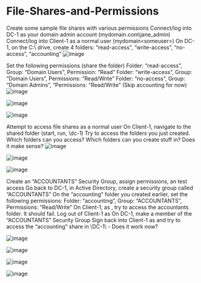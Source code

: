 # File-Shares-and-Permissions

Create some sample file shares with various permissions
Connect/log into DC-1 as your domain admin account (mydomain.com\jane_admin)
Connect/log into Client-1 as a normal user (mydomain\<someuser>)
On DC-1, on the C:\ drive, create 4 folders: “read-access”, “write-access”, “no-access”, “accounting”
![image](https://github.com/user-attachments/assets/806388df-f770-43f4-95d1-dd290b8dd7df)

Set the following permissions (share the folder)
Folder: “read-access”, Group: “Domain Users”, Permission: “Read”
Folder: “write-access”,  Group: “Domain Users”, Permissions: “Read/Write”
Folder: “no-access”, Group: “Domain Admins”, “Permissions: “Read/Write”
(Skip accounting for now)
![image](https://github.com/user-attachments/assets/b9f4d3b0-033d-4a12-90cf-15f3e1164dc0)

![image](https://github.com/user-attachments/assets/e0cf63a1-47a6-47c2-bfc7-b82a6a292e10)

![image](https://github.com/user-attachments/assets/ee2cfe24-12b7-4d27-bb83-31f61ab8ae68)



Attempt to access file shares as a normal user
On Client-1, navigate to the shared folder (start, run, \\dc-1)
Try to access the folders you just created. Which folders can you access? Which folders can you create stuff in? Does it make sense?
![image](https://github.com/user-attachments/assets/777dc73f-bfb6-45d7-9c2d-f27afb2a2af4)

![image](https://github.com/user-attachments/assets/0a3f21df-9ea9-4f72-92b3-eeee84b9dc29)

![image](https://github.com/user-attachments/assets/1870d498-46b5-41b3-b683-47b0e7b1ba2f)




Create an “ACCOUNTANTS” Security Group, assign permissions, an test access
Go back to DC-1, in Active Directory, create a security group called “ACCOUNTANTS”
On the “accounting” folder you created earlier, set the following permissions:
Folder: “accounting”, Group: “ACCOUNTANTS”, Permissions: “Read/Write”
On Client-1, as  <someuser>, try to access the accountants folder. It should fail. 
Log out of Client-1 as  <someuser>
On DC-1, make <someuser> a member of the “ACCOUNTANTS”  Security Group
Sign back into Client-1 as <someuser> and try to access the “accounting” share in \\DC-1\ - Does it work now?

![image](https://github.com/user-attachments/assets/a419c62f-b6e1-4f25-9e2e-e88a9fee4c15)

![image](https://github.com/user-attachments/assets/a8288c8e-4436-4e24-95b2-0ae1d33339ff)

![image](https://github.com/user-attachments/assets/f33ab01c-1b0c-47a5-a2a0-4272b9cd855f)

![image](https://github.com/user-attachments/assets/43cdac3c-7166-49d4-947b-49eb7e1e9eb9)

